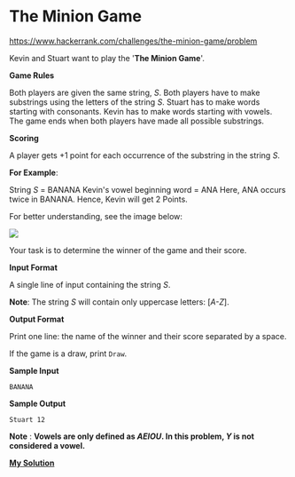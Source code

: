 # The Minion Game

https://www.hackerrank.com/challenges/the-minion-game/problem

Kevin and Stuart want to play the '**The Minion Game**'.

**Game Rules**

Both players are given the same string, _S_.
Both players have to make substrings using the letters of the string _S_.
Stuart has to make words starting with consonants.
Kevin has to make words starting with vowels.
The game ends when both players have made all possible substrings.

**Scoring**

A player gets +1 point for each occurrence of the substring in the string _S_.

**For Example**:

String _S_ = BANANA
Kevin's vowel beginning word = ANA
Here, ANA occurs twice in BANANA. Hence, Kevin will get 2 Points.

For better understanding, see the image below:

![](/images/banana.png)

Your task is to determine the winner of the game and their score.

**Input Format**

A single line of input containing the string _S_.

**Note**: The string _S_ will contain only uppercase letters: [_A-Z_].

**Output Format**

Print one line: the name of the winner and their score separated by a space.

If the game is a draw, print ```Draw```.

**Sample Input**

```
BANANA
```

**Sample Output**

```
Stuart 12
```

**Note** :
**Vowels are only defined as _AEIOU_. In this problem, _Y_ is not considered a vowel.**

[**My Solution**](answer.py)
